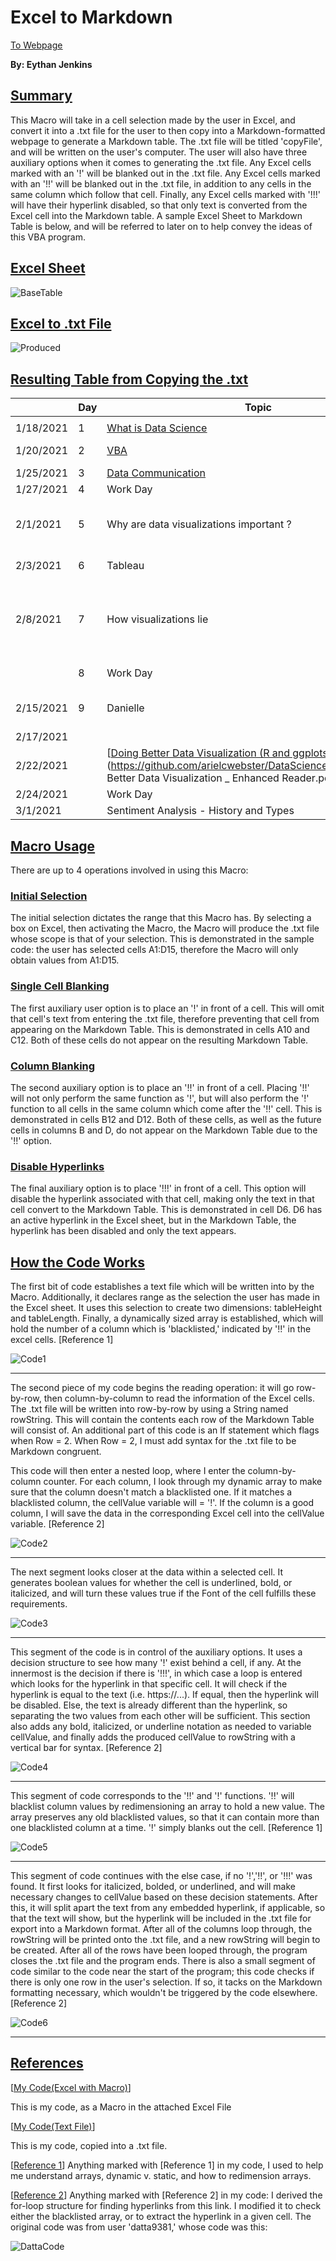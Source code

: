# **Excel to Markdown**
[<u>To Webpage</u>](https://swampysquid.github.io/ExcelToMarkdown/)

**By: Eythan Jenkins**
## <u>Summary</u>

This Macro will take in a cell selection made by the user in Excel, and convert it into a .txt file for the user to then copy into a Markdown-formatted webpage to generate a Markdown table. The .txt file will be titled 'copyFile', and will be written on the user's computer. The user will also have three auxiliary options when it comes to generating the .txt file. Any Excel cells marked with an '!' will be blanked out in the .txt file. Any Excel cells marked with an '!!' will be blanked out in the .txt file, in addition to any cells in the same column which follow that cell. Finally, any Excel cells marked with '!!!' will have their hyperlink disabled, so that only text is converted from the Excel cell into the Markdown table. A sample Excel Sheet to Markdown Table is below, and will be referred to later on to help convey the ideas of this VBA program.  

## <u>Excel Sheet</u>

![BaseTable](BaseTable.JPG)

## <u>Excel to .txt File</u>

![Produced](Produced.JPG)

## <u>Resulting Table from Copying the .txt</u>

| | **Day**| **Topic**| **Due**| 
| ---| ---| ---| ---| 
| | | | | 
| 1/18/2021| 1| [<u>What is Data Science </u>](https://docs.google.com/document/d/1yhVB9DfddvJIiXitX2ZC1W0D3cJbcvib5fWmUlgqNO0/edit)| | 
| 1/20/2021| 2| [<u>VBA</u>](https://docs.google.com/document/d/1ASoeI5CjFgyQTBm-HFPvmRC_94niTPx4s9crQEDVb10/edit)| [<u>HW1 - Excel</u>](https://docs.google.com/document/d/1g8eOYNe9sDmrstRgvFRZBskxjaIaD7Za4lFXSgPPkVw/edit)| 
| 1/25/2021| 3| [<u>Data Communication</u>](https://docs.google.com/document/d/1PTe_eezbRdZcxIOODyiQzDM4vtjVNJkVDC_7vZQSoZE/edit)| | 
| 1/27/2021| 4| Work Day| <u>HW2 - VBA</u>| 
| 2/1/2021| 5| Why are data visualizations important ?| [<u>Reading Due - Florence Nightengale</u>](https://docs.google.com/forms/d/1FBgScIpV9Vpa-jb1nlWuoCqOxFE7v5SmQtacpFHpIq8/edit)| 
| 2/3/2021| 6| Tableau| [<u>COVID Risk Calculator</u>](https://www.nytimes.com/2021/12/30/style/covid-risk-calculator.html)| 
| 2/8/2021| 7| How visualizations lie| [<u>Reading Due - Differnet Kinds of Data Visualization</u>](https://github.com/arielcwebster/DataScience/blob/main/visualdatacommunication.pdf)| 
|  | 8| Work Day| [<u>HW 3 - Tableau</u>](https://docs.google.com/document/d/1bta4t39rpvl-kXgO2pmZPGypWnYyBbiyzCPek9kxv9E/edit)| 
| 2/15/2021| 9| Danielle| Reading Due - How Charts Lie| 
| 2/17/2021|  |  |  | 
| 2/22/2021|  | [<u>Doing Better Data Visualization (R and ggplots tutorisl)</u>](https://github.com/arielcwebster/DataScience/blob/main/Doing Better Data Visualization _ Enhanced Reader.pdf)|  | 
| 2/24/2021|  | Work Day|  | 
| 3/1/2021|  | Sentiment Analysis - History and Types|  | 

## <u>Macro Usage</u>

There are up to 4 operations involved in using this Macro:

### <u>Initial Selection</u>

The initial selection dictates the range that this Macro has. By selecting a box on Excel, then activating the Macro, the Macro will produce the .txt file whose scope is that of your selection. This is demonstrated in the sample code: the user has selected cells A1:D15, therefore the Macro will only obtain values from A1:D15.

### <u>Single Cell Blanking</u>

The first auxiliary user option is to place an '!' in front of a cell. This will omit that cell's text from entering the .txt file, therefore preventing that cell from appearing on the Markdown Table. This is demonstrated in cells A10 and C12. Both of these cells do not appear on the resulting Markdown Table.

### <u>Column Blanking</u>

The second auxiliary option is to place an '!!' in front of a cell. Placing '!!' will not only perform the same function as '!', but will also perform the '!' function to all cells in the same column which come after the '!!' cell. This is demonstrated in cells B12 and D12. Both of these cells, as well as the future cells in columns B and D, do not appear on the Markdown Table due to the '!!' option.

### <u>Disable Hyperlinks</u>

The final auxiliary option is to place '!!!' in front of a cell. This option will disable the hyperlink associated with that cell, making only the text in that cell convert to the Markdown Table. This is demonstrated in cell D6. D6 has an active hyperlink in the Excel sheet, but in the Markdown Table, the hyperlink has been disabled and only the text appears. 

## <u>How the Code Works</u>

The first bit of code establishes a text file which will be written into by the Macro. Additionally, it declares range as the selection the user has made in the Excel sheet. It uses this selection to create two dimensions: tableHeight and tableLength. Finally, a dynamically sized array is established, which will hold the number of a column which is 'blacklisted,' indicated by '!!' in the excel cells. \[Reference 1]

![Code1](Code1.JPG)

__________________________________

The second piece of my code begins the reading operation: it will go row-by-row, then column-by-column to read the information of the Excel cells. The .txt file will be written into row-by-row by using a String named rowString. This will contain the contents each row of the Markdown Table will consist of. An additional part of this code is an If statement which flags when Row = 2. When Row = 2, I must add syntax for the .txt file to be Markdown congruent. 

This code will then enter a nested loop, where I enter the column-by-column counter. For each column, I look through my dynamic array to make sure that the column doesn't match a blacklisted one. If it matches a blacklisted column, the cellValue variable will = '!'. If the column is a good column, I will save the data in the corresponding Excel cell into the cellValue variable. \[Reference 2]

![Code2](Code2.JPG)

__________________________________

The next segment looks closer at the data within a selected cell. It generates boolean values for whether the cell is underlined, bold, or italicized, and will turn these values true if the Font of the cell fulfills these requirements.

![Code3](Code3.JPG)

__________________________________

This segment of the code is in control of the auxiliary options. It uses a decision structure to see how many '!' exist behind a cell, if any. At the innermost is the decision if there is '!!!', in which case a loop is entered which looks for the hyperlink in that specific cell. It will check if the hyperlink is equal to the text (i.e. https://...). If equal, then the hyperlink will be disabled. Else, the text is already different than the hyperlink, so separating the two values from each other will be sufficient. This section also adds any bold, italicized, or underline notation as needed to variable cellValue, and finally adds the produced cellValue to rowString with a vertical bar for syntax. \[Reference 2]

![Code4](Code4.JPG)

__________________________________

This segment of code corresponds to the '!!' and '!' functions. '!!' will blacklist column values by redimensioning an array to hold a new value. The array preserves any old blacklisted values, so that it can contain more than one blacklisted column at a time. '!' simply blanks out the cell. \[Reference 1]

![Code5](Code5.JPG)

__________________________________

This segment of code continues with the else case, if no '!','!!', or '!!!' was found. It first looks for italicized, bolded, or underlined, and will make necessary changes to cellValue based on these decision statements. After this, it will split apart the text from any embedded hyperlink, if applicable, so that the text will show, but the hyperlink will be included in the .txt file for export into a Markdown format. After all of the columns loop through, the rowString will be printed onto the .txt file, and a new rowString will begin to be created. After all of the rows have been looped through, the program closes the .txt file and the program ends. There is also a small segment of code similar to the code near the start of the program; this code checks if there is only one row in the user's selection. If so, it tacks on the Markdown formatting necessary, which wouldn't be triggered by the code elsewhere. \[Reference 2]

![Code6](Code6.JPG)

__________________________________

## <u>References</u>

\[[My Code(Excel with Macro)](https://github.com/Swampysquid/ExcelToMarkdown/blob/gh-pages/Spring%202022%20-%20Data%20Science%20Schedule%20WIth%20MAcro.xlsm)]

This is my code, as a Macro in the attached Excel File

\[[My Code(Text File)](https://github.com/Swampysquid/ExcelToMarkdown/blob/gh-pages/NotepadCode.txt)]

This is my code, copied into a .txt file.

\[[Reference 1](https://excelmacromastery.com/excel-vba-array/)]
Anything marked with \[Reference 1] in my code, I used to help me understand arrays, dynamic v. static, and how to redimension arrays.

\[[Reference 2](https://techcommunity.microsoft.com/t5/excel/how-can-i-extract-url-from-hyperlinks/m-p/1286119)]
Anything marked with \[Reference 2] in my code: I derived the for-loop structure for finding hyperlinks from this link. I modified it to check either the blacklisted array, or to extract the hyperlink in a given cell. The original code was from user 'datta9381,' whose code was this:

![DattaCode](DattaCode.JPG)
